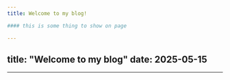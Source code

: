 ```yaml
---
title: Welcome to my blog!

#### this is some thing to show on page

---
```

title: "Welcome to my blog"
date: 2025-05-15
---

---
